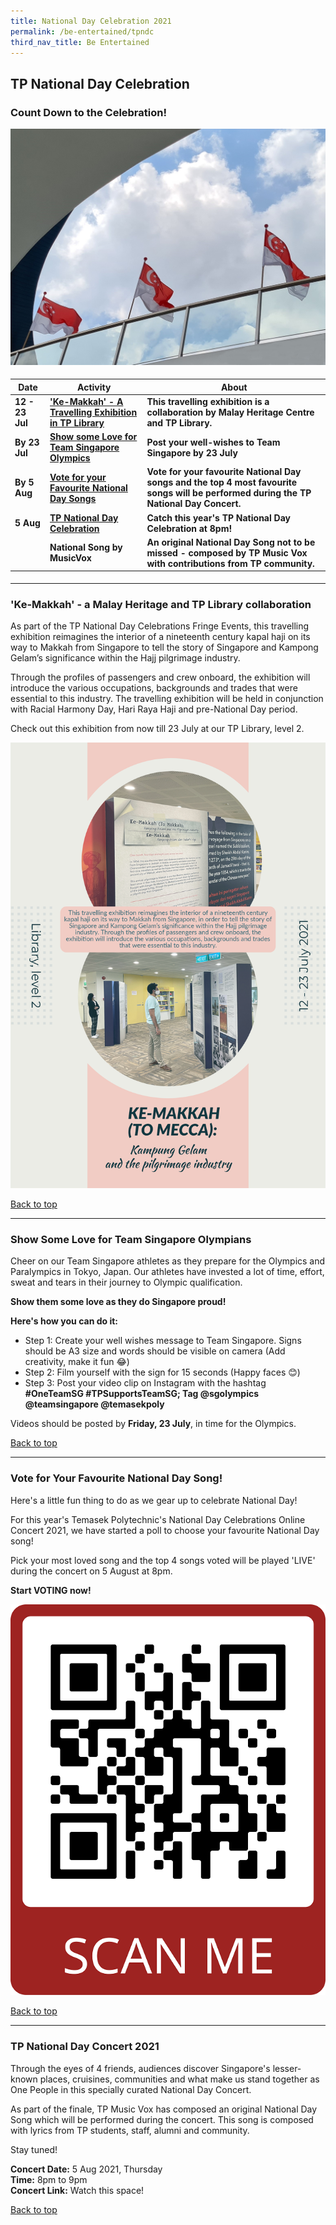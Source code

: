 ```yaml
---
title: National Day Celebration 2021
permalink: /be-entertained/tpndc
third_nav_title: Be Entertained
---
```

## TP National Day Celebration

### Count Down to the Celebration!

![TPNDC](/images/BeInvolved-NDCEvent3a.jpg)

<h4>
<table>
   <thead>
      <tr>
         <th>Date</th>
         <th>Activity</th>
         <th>About</th>
      </tr>
   </thead>
   <tbody>
     <font size="2"> 
		 <tr>
         <td><a id="top"></a>12 - 23 Jul</td>
				<td><a href="#travellingLib">'Ke-Makkah' - A Travelling Exhibition in TP Library</a></td>
         <td>This travelling exhibition is a collaboration by Malay Heritage Centre and TP Library.</td>
      </tr>
			 <tr>
         <td>By 23 Jul</td>
				 <td><a href="#olympics">Show some Love for Team Singapore Olympics</a></td>
         <td>Post your well-wishes to Team Singapore by 23 July</td>
      </tr>
       <tr>
         <td>By 5 Aug</td>
					<td><a href="#vote">Vote for your Favourite National Day Songs</a></td>
         <td>Vote for your favourite National Day songs and the top 4 most favourite songs will be performed during the TP National Day Concert.</td>
      </tr>
       <tr>
         <td>5 Aug</td>
				 <td><a href="#tpndc">TP National Day Celebration</a></td>
         <td>Catch this year's TP National Day Celebration at 8pm! </td>
      </tr>
      <tr>
         <td></td>
				<td>National Song by MusicVox</td>
         <td>An original National Day Song not to be missed - composed by TP Music Vox with contributions from TP community.</td>
      </tr>
		 </font>
   </tbody>
</table>
	</h4>

---
<h3><a id="travellingLib"></a>'Ke-Makkah'  - a Malay Heritage and TP Library collaboration</h3>

As part of the TP National Day Celebrations Fringe Events, this travelling exhibition reimagines the interior of a nineteenth century
kapal haji on its way to Makkah from Singapore to tell the story of Singapore and Kampong Gelam’s significance within the Hajj pilgrimage industry. 

Through the profiles of passengers and crew onboard, the exhibition will introduce the various occupations, backgrounds and trades that were essential to this industry. The travelling exhibition will be held in conjunction with Racial Harmony Day, Hari Raya Haji and pre-National Day period.
 
 Check out this exhibition from now till 23 July at our TP Library, level 2. 

![TravellingExhibition](/images/BeInvolved-NDC-LIB.jpg)


<a href="#top">Back to top</a>


---
<h3><a id="olympics"></a>Show Some Love for Team Singapore Olympians</h3>

Cheer on our Team Singapore athletes as they prepare for the Olympics and Paralympics in Tokyo, Japan. Our athletes have invested a lot of time, effort, sweat and tears in their journey to Olympic qualification. 

**Show them some love as they do Singapore proud!**
 
**Here's how you can do it:**

* Step 1: Create your well wishes message to Team Singapore. Signs should be A3 size and words should be visible on camera (Add creativity, make it fun 😂)  
* Step 2: Film yourself with the sign for 15 seconds (Happy faces 😊)  
* Step 3: Post your video clip on Instagram with the hashtag **#OneTeamSG #TPSupportsTeamSG; Tag @sgolympics @teamsingapore @temasekpoly**
 
Videos should be posted by **Friday, 23 July**, in time for the Olympics.

<a href="#top">Back to top</a>


---
<h3><a id="vote"></a>Vote for Your Favourite National Day Song!</h3>

Here's a little fun thing to do as we gear up to celebrate National Day! 

For this year's Temasek Polytechnic's National Day Celebrations Online Concert 2021, we have started a poll to choose your favourite National Day song!

Pick your most loved song and the top 4 songs voted will be played 'LIVE' during the concert on 5 August at 8pm. 

**Start VOTING now!**

![Vote](/images/BeEntertained-NDC-QRvote1.png)


<a href="#top">Back to top</a>

---
<h3><a id="tpndc"></a>TP National Day Concert 2021</h3>

Through the eyes of 4 friends, audiences discover Singapore's lesser-known places, cruisines, communities and what make us stand together as One People in this specially curated National Day Concert. 

As part of the finale, TP Music Vox has composed an original National Day Song which will be performed during the concert. This song is composed with lyrics from TP students, staff, alumni and community. 

Stay tuned!

**Concert Date:**  5 Aug 2021, Thursday  
**Time:** 8pm to 9pm  
**Concert Link:** Watch this space!

<a href="#top">Back to top</a>